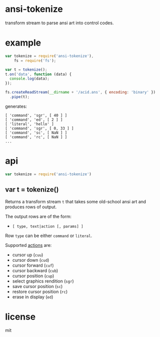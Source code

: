 # ansi-tokenize

transform stream to parse ansi art into control codes.

# example

```js
var tokenize = require('ansi-tokenize'),
    fs = require('fs');

var t = tokenize();
t.on('data', function (data) {
  console.log(data);
});

fs.createReadStream(__dirname + '/acid.ans', { encoding: 'binary' })
  .pipe(t);
```

generates:

```
[ 'command', 'sgr', [ 40 ] ]
[ 'command', 'ed', [ 2 ] ]
[ 'literal', 'hello' ]
[ 'command', 'sgr', [ 0, 33 ] ]
[ 'command', 'sc', [ NaN ] ]
[ 'command', 'rc', [ NaN ] ]
...
```

# api

```js
var tokenize = require('ansi-tokenize')
```

## var t = tokenize()

Returns a transform stream `t` that takes some old-school ansi art and produces rows of output.

The output rows are of the form:

* `[ type, text|action [, params] ]`

Row `type` can be either `command` or `literal`.

Supported [actions](http://www.vt100.net/docs/vt510-rm/contents) are:

* cursor up (`cuu`)
* cursor down (`cud`)
* cursor forward (`cuf`)
* cursor backward (`cub`)
* cursor position (`cup`)
* select graphics rendition (`sgr`)
* save cursor position (`sc`)
* restore cursor position (`rc`)
* erase in display (`ed`)

# license

mit